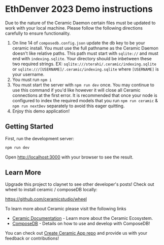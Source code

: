 # EthDenver 2023 Demo instructions
Due to the nature of the Ceramic Daemon certain files must be updated to work with your local machine. Please follow the following directions carefully to ensure functionality.
1. On line 14 of `composedb.config.json` update the db key to be your ceramic install. You must use the full pathname as the Ceramic Daemon doesn't like relative paths. This path must start with `sqlite://` and must end with `indexing.sqlite`. Your directory should be inbetween these two required strings. EX: `sqlite:///sterahi/.ceramic/indexing.sqlite` or `sqlite:///[USERNAME]/.ceramic/indexing.sqlite` where `[USERNAME]` is your username.
2. You must run `npm i`
3. You must start the server with `npm run dev` once. You may continue to use this command if you'd like however it will close all Ceramic connections at the first error. It is recommended that once your node is configured to index the required models that you run `npm run ceramic` & `npm run nextDev` separately to avoid this eager quitting.
4. Enjoy this demo application! 

## Getting Started

First, run the development server:

```bash
npm run dev
```

Open [http://localhost:3000](http://localhost:3000) with your browser to see the result.

## Learn More

Upgrade this project to claynet to see other developer's posts! Check out wheel to install ceramic / composeDB locally:

https://github.com/ceramicstudio/wheel

To learn more about Ceramic please visit the following links

- [Ceramic Documentation](https://developers.ceramic.network/learn/welcome/) - Learn more about the Ceramic Ecosystem.
- [ComposeDB](https://composedb.js.org/) - Details on how to use and develop with ComposeDB!

You can check out [Create Ceramic App repo](https://github.com/ceramicstudio/create-ceramic-app) and provide us with your feedback or contributions! 
